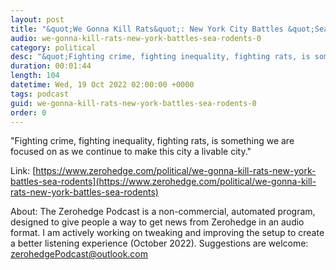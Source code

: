 ```yaml
---
layout: post
title: "&quot;We Gonna Kill Rats&quot;: New York City Battles &quot;Sea Of Rodents&quot;"
audio: we-gonna-kill-rats-new-york-battles-sea-rodents-0
category: political
desc: "&quot;Fighting crime, fighting inequality, fighting rats, is something we are focused on as we continue to make this city a livable city.&quot;"
duration: 00:01:44
length: 104
datetime: Wed, 19 Oct 2022 02:00:00 +0000
tags: podcast
guid: we-gonna-kill-rats-new-york-battles-sea-rodents-0
order: 0
---
```

&quot;Fighting crime, fighting inequality, fighting rats, is something we are focused on as we continue to make this city a livable city.&quot;

Link: [https://www.zerohedge.com/political/we-gonna-kill-rats-new-york-battles-sea-rodents](https://www.zerohedge.com/political/we-gonna-kill-rats-new-york-battles-sea-rodents)

About: The Zerohedge Podcast is a non-commercial, automated program, designed to give people a way to get news from Zerohedge in an audio format.  I am actively working on tweaking and improving the setup to create a better listening experience (October 2022).  Suggestions are welcome: [zerohedgePodcast@outlook.com](mailto:zerohedgePodcast@outlook.com)